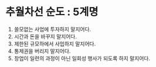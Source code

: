 # 추월차선 순도 : 5계명
1. 쓸모없는 사업에 투자하지 말지어다.
2. 시간과 돈을 바꾸지 말지어다.
3. 제한된 규모하에서 사업하지 말지어다.
4. 통제권을 버리지 말지어다.
5. 창업이 일련의 과정이 아닌 일회성 행사가 되도록 하지 말지어다.